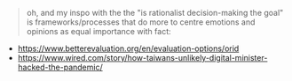 > oh, and my inspo with the the "is rationalist decision-making the goal" is frameworks/processes that do more to centre emotions and opinions as equal importance with fact:


 - https://www.betterevaluation.org/en/evaluation-options/orid 
- https://www.wired.com/story/how-taiwans-unlikely-digital-minister-hacked-the-pandemic/